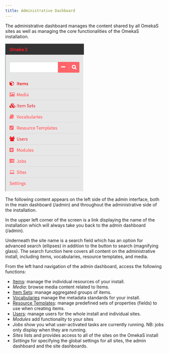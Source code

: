 ```yaml
---
title: Administrative Dashboard
---
```


The administrative dashboard manages the content shared by all OmekaS sites as well as managing the core functionalities of the OmekaS installation. 

![Left-hand view on the admin dashboard, which appears consistently throughout the admin interface, with options as described below](files/admindashleft.png)

The following content appears on the left side of the admin interface, both in the main dashboard (/admin) and throughout the administrative side of the installation. 

In the upper left corner of the screen is a link displaying the name of the installation which will always take you back to the admin dashboard (/admin). 

Underneath the site name is a search field which has an option for advanced search (ellipses) in addition to the button to search (magnifying glass). The search function here covers all content on the administrative install, including items, vocabularies, resource templates, and media.  

From the left hand navigation of the admin dashboard, access the following functions:

- [Items](content/items.md): manage the individual resources of your install.
- *Media*: browse media content related to Items.
- [Item Sets](content/item-sets.md): manage aggregated groups of items.
- [Vocabularies](content/vocabularies.md) manage the metadata standards for your install.
- [Resource Templates](content/resource-template.md): manage predefined sets of properties (fields) to use when creating items.
- [Users](users.md): manage users for the whole install and individual sites.
- *Modules* add functionality to your sites
- *Jobs* show you what user-activated tasks are currently running. NB: jobs only display when they are running.
- *Sites* lists and provides access to all of the sites on the OmekaS install
- *Settings* for specifying the global settings for all sites, the admin dashboard and the site dashboards.
